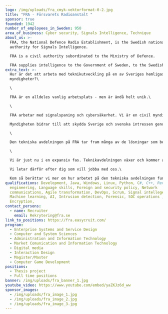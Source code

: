 ```yaml
---
logo: /img/uploads/fra_cmyk-vektorformat-0-2.jpg
title: "FRA - Försvarets Radioanstalt "
sponsor: true
founded: 1942
number_of_employees_in_Sweden: 950
area_of_business: Cyber security, Signals Intelligence, Technique
about_us: >-
  FRA, the National Defence Radio Establishment, is the Swedish national
  authority for Signals Intelligence.

  FRA is a civil authority subordinated to the Ministry of Defence. 

  FRA supplies intelligence to the Government of Sweden, to the Swedish Armed Forces and to other concerned authorities. FRA also provides cyber security services for selected government authorities and state-owned companies. FRA deals with detection and counter measures against cyber-attacks aimed at Swedish critical national IT-infrastructure.
extra_text: >-
  Hur är det att arbeta med teknikutveckling på en av Sveriges hemligaste
  myndigheter?\

  \

  FRA är en alldeles vanlig arbetsplats - men är ändå helt unik.\

  \

  FRA arbetar med signalspaning och cybersäkerhet. Vi är en civil myndighet som utgör en del av Sveriges underrättelsetjänst.\

  Myndigheten bidrar till att skydda Sverige och svenska intressen genom att leverera unik information om viktiga utländska förhållanden till våra uppdragsgivare.Vi är en civil myndighet och arbetar på uppdrag av bland andra Regeringen, Försvarsmakten och Säkerhetspolisen.\

  \

  Den tekniska avdelningen på FRA tar fram många av de lösningar som behövs för att kunna bedriva vår verksamhet.Mycket av det vi behöver går inte att hitta någon annanstans - den tekniska spännvidden hos oss sträcker sig från normal IT-drift till avancerad signalbehandling och superdatorer.\

  \

  Vi är just nu i en expansiv fas. Teknikavdelningen växer och kommer att fortsätta göra det under de kommande åren.\

  Vi letar därför efter dig som vill jobba med oss.\

  Kom så berättar vi mer om hur arbetet på den tekniska avdelningen fungerar.
qualifications: Development, Java, Windows, Linux, Python, C#, C++, Reverse
  engineering, Language skills, Foreign and security policy, Network
  communications, Agile transformation, DevOps, Scrum, Signal intellegence,
  Machine learning, AI, Intrusion detection, Forensic, SOC operations ,
  Encryption,
contact_persons:
  - name: Recruiter
    email: Rekrytering@fra.se
link_to_positions: https://fra.easycruit.com/
program:
  - Enterprise Systems and Service Design
  - Computer and System Sciences
  - Administration and Information Technology
  - Market Comunication and Information Technology
  - Digital media
  - Interaction Design
  - Magister/Master
  - Computer Game Development
positions:
  - Thesis project
  - Full time positions
banner: /img/uploads/fra_banner_1.jpg
youtube_video: https://www.youtube.com/embed/yaZKJz6d_ww
sponsor_images:
  - /img/uploads/fra_image_1.jpg
  - /img/uploads/fra_image_2.jpg
  - /img/uploads/fra_image_3.jpg
---
```

